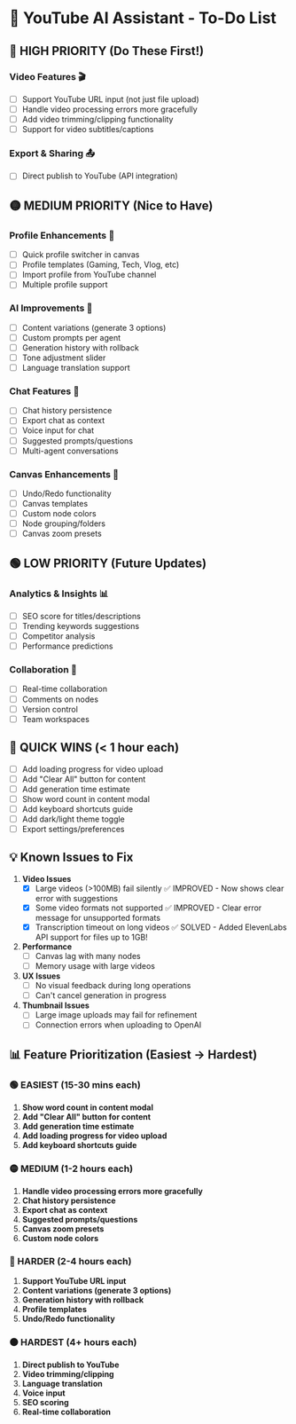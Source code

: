 # 📝 YouTube AI Assistant - To-Do List

## 🔴 HIGH PRIORITY (Do These First!)

### Video Features 🎬
- [ ] Support YouTube URL input (not just file upload)
- [ ] Handle video processing errors more gracefully
- [ ] Add video trimming/clipping functionality
- [ ] Support for video subtitles/captions

### Export & Sharing 📤
- [ ] Direct publish to YouTube (API integration)

## 🟡 MEDIUM PRIORITY (Nice to Have)

### Profile Enhancements 👤
- [ ] Quick profile switcher in canvas
- [ ] Profile templates (Gaming, Tech, Vlog, etc)
- [ ] Import profile from YouTube channel
- [ ] Multiple profile support

### AI Improvements 🤖
- [ ] Content variations (generate 3 options)
- [ ] Custom prompts per agent
- [ ] Generation history with rollback
- [ ] Tone adjustment slider
- [ ] Language translation support

### Chat Features 💬
- [ ] Chat history persistence
- [ ] Export chat as context
- [ ] Voice input for chat
- [ ] Suggested prompts/questions
- [ ] Multi-agent conversations

### Canvas Enhancements 🎨
- [ ] Undo/Redo functionality
- [ ] Canvas templates
- [ ] Custom node colors
- [ ] Node grouping/folders
- [ ] Canvas zoom presets

## 🟢 LOW PRIORITY (Future Updates)

### Analytics & Insights 📊
- [ ] SEO score for titles/descriptions
- [ ] Trending keywords suggestions
- [ ] Competitor analysis
- [ ] Performance predictions

### Collaboration 👥
- [ ] Real-time collaboration
- [ ] Comments on nodes
- [ ] Version control
- [ ] Team workspaces

## 🎯 QUICK WINS (< 1 hour each)

- [ ] Add loading progress for video upload
- [ ] Add "Clear All" button for content
- [ ] Add generation time estimate
- [ ] Show word count in content modal
- [ ] Add keyboard shortcuts guide
- [ ] Add dark/light theme toggle
- [ ] Export settings/preferences

## 💡 Known Issues to Fix

1. **Video Issues**
   - [x] Large videos (>100MB) fail silently ✅ IMPROVED - Now shows clear error with suggestions
   - [x] Some video formats not supported ✅ IMPROVED - Clear error message for unsupported formats
   - [x] Transcription timeout on long videos ✅ SOLVED - Added ElevenLabs API support for files up to 1GB!

2. **Performance**
   - [ ] Canvas lag with many nodes
   - [ ] Memory usage with large videos

3. **UX Issues**
   - [ ] No visual feedback during long operations
   - [ ] Can't cancel generation in progress

4. **Thumbnail Issues**
   - [ ] Large image uploads may fail for refinement
   - [ ] Connection errors when uploading to OpenAI

## 📊 Feature Prioritization (Easiest → Hardest)

### 🟢 EASIEST (15-30 mins each)
1. **Show word count in content modal**
2. **Add "Clear All" button for content**
3. **Add generation time estimate**
4. **Add loading progress for video upload**
5. **Add keyboard shortcuts guide**

### 🟡 MEDIUM (1-2 hours each)
1. **Handle video processing errors more gracefully**
2. **Chat history persistence**
3. **Export chat as context**
4. **Suggested prompts/questions**
5. **Canvas zoom presets**
6. **Custom node colors**

### 🔴 HARDER (2-4 hours each)
1. **Support YouTube URL input**
2. **Content variations (generate 3 options)**
3. **Generation history with rollback**
4. **Profile templates**
5. **Undo/Redo functionality**

### ⚫ HARDEST (4+ hours each)
1. **Direct publish to YouTube**
2. **Video trimming/clipping**
3. **Language translation**
4. **Voice input**
5. **SEO scoring**
6. **Real-time collaboration**